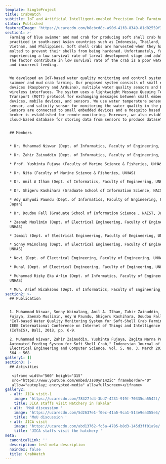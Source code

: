 ```yaml
---
template: SingleProject
title: CrabWatch
subtitle: IoT and Artificial Intelligent-enabled Precision Crab Farming System
status: Published
featuredImage: 'https://ucarecdn.com/b8cbcd8c-a90d-41f8-8349-81d02559f3aa/'
section1: >-
  Farming of blue swimmer and mud crab for producing soft shell crab has been
  practiced in south-east Asian countries such as Indonesia, Thailand, Myanmar,
  Vietnam, and Philippines. Soft shell crabs are harvested when they have just
  molted to prevent their shells from being hardened. Unfortunately, farmers are
  experiencing a low survival rate of larval development stage and adult crab.
  The factor contribute in low survival rate of the crab is a poor water quality
  and incorrect feeding.


  We developed an IoT-based water quality monitoring and control system for blue
  swimmer and mud crab farming. Our proposed system consists of small embedded
  devices (Raspberry and Arduino), multiple water quality sensors and LoRa
  wireless interfaces. The system uses a lightweight Message Queuing Telemetry
  Transport (MQTT) protocol for exchanging messages between small embedded
  devices, mobile devices, and sensors. We use water temperature sensor, pH
  sensor, and salinity sensor for monitoring the water quality in the pond.
  Sensors are connected to small embedded devices and a Mosquito based MQTT
  broker is established for remote monitoring. Moreover, we also established a
  cloud-based database for storing data from sensors to produce datasets.


  ## Members


  * Dr. Muhammad Niswar (Dept. of Informatics, Faculty of Engineering, UNHAS)

  * Dr. Zahir Zainuddin (Dept. of Informatics, Faculty of Engineering, UNHAS)

  * Prof. Yushinta Fujaya (Faculty of Marine Science & Fisheries, UNHAS)

  * Dr. Nita (Faculty of Marine Science & Fisheries, UNHAS)

  * Dr. Amil A Ilham (Dept. of Informatics, Faculty of Engineering, UNHAS)

  * Dr. Shigeru Kashihara (Graduate School of Information Science, NAIST, Japan)

  * Ady Wahyudi Paundu (Dept. of Informatics, Faculty of Engineering, UNHAS,
  Japan)

  * Dr. Doudou Fall (Graduate School of Information Science , NAIST, Japan)

  * Zaenab Muslimin (Dept. of Electrical Engineering, Faculty of Engineering,
  UNHAS)

  * Ismail (Dept. of Electrical Engineering, Faculty of Engineering, UNHAS)

  * Sonny Wainolang (Dept. of Electrical Engineering, Faculty of Engineering,
  UNHAS)

  * Novi (Dept. of Electrical Engineering, Faculty of Engineering, UNHAS)

  * Runal (Dept. of Electrical Engineering, Faculty of Engineering, UNHAS) 

  * Muhammad Rizky Eka Arlin (Dept. of Informatics, Faculty of Engineering,
  UNHAS)

  * Muh. Arief Wicaksono (Dept. of Informatics, Faculty of Engineering, UNHAS)
section2: >-
  ## Publication


  1. Muhammad Niswar, Sonny Wainalang, Amil A. Ilham, Zahir Zainuddin, Yushinta
  Fujaya, Zaenab Muslimin, Ady W Paundu, Shigeru Kashihara, Doudou Fall,
  "IoT-based Water Quality Monitoring System for Soft-Shell Crab Farming," 2018
  IEEE International Conference on Internet of Things and Intelligence System
  (IoTaIS), Bali, 2018, pp. 6-9.

  2. Muhammad Niswar, Zahir Zainuddin, Yushinta Fujaya, Zagita Marna Putra, " An
  Automated Feeding System for Soft Shell Crab," Indonesian Journal of
  Electrical Engineering and Computer Science, Vol. 5, No. 3, March 2017, pp.
  564 ~ 568
gallery1: []
section3: |-
  ## Activities

   <iframe width="560" height="315"
   src="https://www.youtube.com/embed/Js00yn142ic" frameborder="0"
   allow="autoplay; encrypted-media" allowfullscreen></iframe>
gallery2:
  - alt: JICA visit-1
    image: 'https://ucarecdn.com/78427fd4-3bd7-4231-919f-70335da5542f/'
    title: JICA staffs visit Hatchery in Takalar
  - alt: 'MoU discussion '
    image: 'https://ucarecdn.com/5d2637e1-f0ec-41a5-9ca1-514e9ea355e4/'
    title: 'MoU discussion '
  - alt: JICA visit
    image: 'https://ucarecdn.com/abd13762-fc5a-4785-b8d3-145d3ff01a9e/'
    title: 'JICA staffs visit the hatchery '
meta:
  canonicalLink: ''
  description: test meta description
  noindex: false
  title: CrabWatch
---
```



